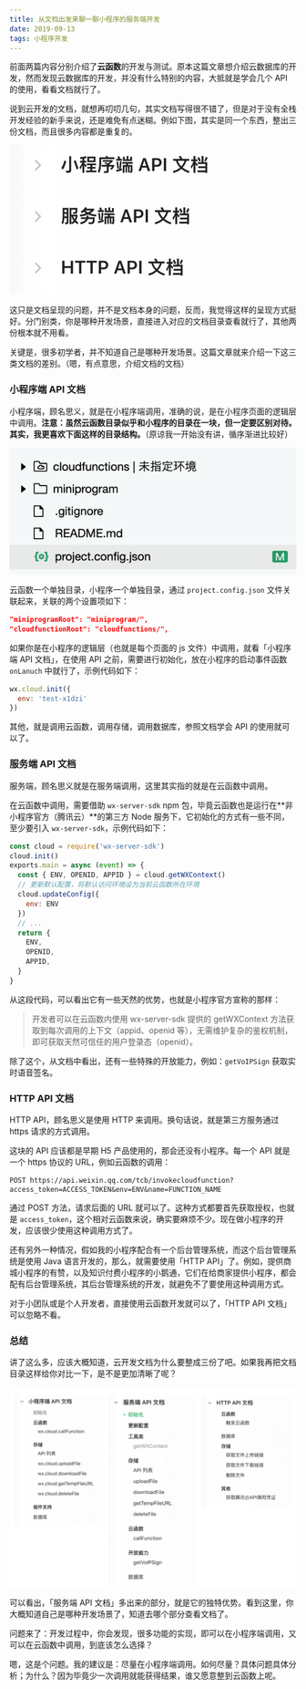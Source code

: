 ```yaml
---
title: 从文档出发来聊一聊小程序的服务端开发
date: 2019-09-13
tags: 小程序开发
---
```


前面两篇内容分别介绍了**云函数**的开发与测试。原本这篇文章想介绍云数据库的开发，然而发现云数据库的开发，并没有什么特别的内容，大抵就是学会几个 API 的使用，看看文档就行了。

说到云开发的文档，就想再叨叨几句，其实文档写得很不错了，但是对于没有全栈开发经验的新手来说，还是难免有点迷糊。例如下图，其实是同一个东西，整出三份文档，而且很多内容都是重复的。

![](../image/collection/miniprogram/2019-09-12-15-28-28.png)

这只是文档呈现的问题，并不是文档本身的问题，反而，我觉得这样的呈现方式挺好。分门别类，你是哪种开发场景，直接进入对应的文档目录查看就行了，其他两份根本就不用看。

关键是，很多初学者，并不知道自己是哪种开发场景。这篇文章就来介绍一下这三类文档的差别。（嗯，有点意思，介绍文档的文档）

### 小程序端 API 文档
小程序端，顾名思义，就是在小程序端调用，准确的说，是在小程序页面的逻辑层中调用。**注意：虽然云函数目录似乎和小程序的目录在一块，但一定要区别对待。其实，我更喜欢下面这样的目录结构。**（原谅我一开始没有讲，循序渐进比较好）

![](../image/collection/miniprogram/2019-09-12-16-10-48.png)

云函数一个单独目录，小程序一个单独目录，通过 `project.config.json` 文件关联起来，关联的两个设置项如下：

```json
"miniprogramRoot": "miniprogram/",
"cloudfunctionRoot": "cloudfunctions/",
```

如果你是在小程序的逻辑层（也就是每个页面的 js 文件）中调用，就看「小程序端 API 文档」，在使用 API 之前，需要进行初始化，放在小程序的启动事件函数 `onLanuch` 中就行了，示例代码如下：

```js
wx.cloud.init({
  env: 'test-x1dzi'
})
```

其他，就是调用云函数，调用存储，调用数据库，参照文档学会 API 的使用就可以了。

### 服务端 API 文档
服务端，顾名思义就是在服务端调用，这里其实指的就是在云函数中调用。

在云函数中调用，需要借助 `wx-server-sdk` npm 包，毕竟云函数也是运行在**非小程序官方（腾讯云）**的第三方 Node 服务下，它初始化的方式有一些不同，至少要引入 `wx-server-sdk`，示例代码如下：

```js
const cloud = require('wx-server-sdk')
cloud.init()
exports.main = async (event) => {
  const { ENV, OPENID, APPID } = cloud.getWXContext()
  // 更新默认配置，将默认访问环境设为当前云函数所在环境
  cloud.updateConfig({
    env: ENV
  })
  // ...
  return {
    ENV,
    OPENID,
    APPID,
  }
}
```

从这段代码，可以看出它有一些天然的优势，也就是小程序官方宣称的那样：

> 开发者可以在云函数内使用 wx-server-sdk 提供的 getWXContext 方法获取到每次调用的上下文（appid、openid 等），无需维护复杂的鉴权机制，即可获取天然可信任的用户登录态（openid）。

除了这个，从文档中看出，还有一些特殊的开放能力，例如：`getVoIPSign` 获取实时语音签名。

### HTTP API 文档
HTTP API，顾名思义是使用 HTTP 来调用。换句话说，就是第三方服务通过 https 请求的方式调用。

这块的 API 应该都是早期 H5 产品使用的，那会还没有小程序。每一个 API 就是一个 https 协议的 URL，例如云函数的调用：

```
POST https://api.weixin.qq.com/tcb/invokecloudfunction?access_token=ACCESS_TOKEN&env=ENV&name=FUNCTION_NAME
```

通过 POST 方法，请求后面的 URL 就可以了。这种方式都要首先获取授权，也就是 `access_token`，这个相对云函数来说，确实要麻烦不少。现在做小程序的开发，应该很少使用这种调用方式了。

还有另外一种情况，假如我的小程序配合有一个后台管理系统，而这个后台管理系统是使用 Java 语言开发的，那么，就需要使用「HTTP API」了。例如，提供商城小程序的有赞，以及知识付费小程序的小鹅通，它们在给商家提供小程序，都会配有后台管理系统，其后台管理系统的开发，就避免不了要使用这种调用方式。 

对于小团队或是个人开发者，直接使用云函数开发就可以了，「HTTP API 文档」可以忽略不看。

### 总结
讲了这么多，应该大概知道，云开发文档为什么要整成三份了吧。如果我再把文档目录这样给你对比一下，是不是更加清晰了呢？

![](../image/collection/miniprogram/2019-09-12-16-01-06.png)

可以看出，「服务端 API 文档」多出来的部分，就是它的独特优势。看到这里，你大概知道自己是哪种开发场景了，知道去哪个部分查看文档了。

问题来了：开发过程中，你会发现，很多功能的实现，即可以在小程序端调用，又可以在云函数中调用，到底该怎么选择？

嗯，这是个问题。我的建议是：尽量在小程序端调用。如何尽量？具体问题具体分析；为什么？因为毕竟少一次调用就能获得结果，谁又愿意整到云函数上呢。



